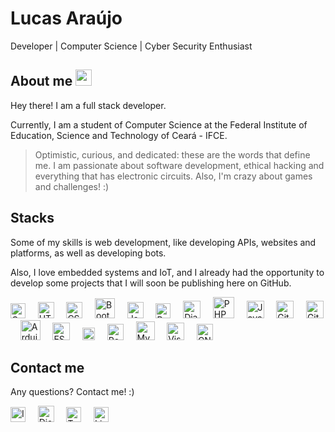 # Lucas Araújo 

Developer | Computer Science | Cyber Security Enthusiast

## About me <img width="26" src="https://user-images.githubusercontent.com/58787069/211089984-accad9c7-1b06-404d-a544-465befea5f5e.gif">

Hey there! I am a full stack developer.

Currently, I am a student of Computer Science at the Federal Institute of Education, Science and Technology of Ceará - IFCE.

> Optimistic, curious, and dedicated: these are the words that define me. I am passionate about software development, ethical hacking and everything that has electronic circuits. Also, I'm crazy about games and challenges! :)

## Stacks

Some of my skills is web development, like developing APIs, websites and platforms, as well as developing bots.

Also, I love embedded systems and IoT, and I already had the opportunity to develop some projects that I will soon be publishing here on GitHub.

[<img alt="C" width="24px" src="https://user-images.githubusercontent.com/58787069/211093963-1e6020c7-b465-415a-8f5a-d30e86d2933f.png" />](https://devdocs.io/c/)
&nbsp; &nbsp;
[<img alt="HTML" width="26px" src="https://user-images.githubusercontent.com/58787069/211093823-34f8708e-3fe9-4432-8104-1c9f2a68f4c5.png" />](https://www.w3.org/html/)
&nbsp; &nbsp;
[<img alt="CSS" width="26px" src="https://user-images.githubusercontent.com/58787069/211093691-406e0543-8eb5-4aef-8643-cda22ba7ad33.png" />](https://www.w3.org/Style/CSS/Overview.en.html)
&nbsp; &nbsp;
[<img alt="Bootstrap" width="32px" src="https://user-images.githubusercontent.com/58787069/211093457-a51c0182-e268-4b96-b22c-844f9ccc3579.png" />](https://getbootstrap.com/)
&nbsp; &nbsp;
[<img alt="JavaScript" width="26px" src="https://user-images.githubusercontent.com/58787069/211093286-32d47447-fefc-40b9-bd3e-620e76f7a055.png" />](https://www.javascript.com/)
&nbsp; &nbsp;
[<img alt="Python" width="24px" src="https://user-images.githubusercontent.com/58787069/211093104-6bb2289e-13b3-4541-9c24-03118cde05a3.png" />](https://www.python.org/)
&nbsp; &nbsp;
[<img alt="Django" width="28px" src="https://user-images.githubusercontent.com/58787069/211092928-dbe4084e-0f4c-49cc-821c-cc904de4f296.png" />](https://www.djangoproject.com/)
&nbsp; &nbsp;
[<img alt="PHP" width="34px" src="https://user-images.githubusercontent.com/58787069/211092297-335a7a9e-9732-443c-b4b3-c24995c7e2f3.png" />](https://www.php.net/)
&nbsp; &nbsp;
[<img alt="Java" width="28px" src="https://user-images.githubusercontent.com/58787069/211092484-818a422e-cf14-4d72-b678-d253dbf547dc.png" />](https://www.java.com/)
&nbsp; &nbsp;
[<img alt="Git" width="28px" src="https://user-images.githubusercontent.com/58787069/211092742-9c61c373-fdad-41d8-8db8-78a702cedfdf.png" />](https://git-scm.com/)
&nbsp; &nbsp;
[<img alt="GitHub" width="28px" src="https://user-images.githubusercontent.com/58787069/211094654-d09868a8-a97e-42e6-aac5-e9679c9af629.png" />](https://github.com/)
&nbsp; &nbsp;
[<img alt="Arduino" width="32px" src="https://user-images.githubusercontent.com/58787069/211092078-1b8f83fd-454e-44f0-9c58-e834d51f2ede.png" />](https://www.arduino.cc/)
&nbsp; &nbsp;
[<img alt="ESP32" width="28px" src="https://user-images.githubusercontent.com/58787069/211091923-6ea41ed3-f124-4b56-aace-569b8cf6faff.png" />](https://www.espressif.com/en/products/socs/esp32)
&nbsp; &nbsp;
[<img alt="Firebase" width="20px" src="https://user-images.githubusercontent.com/58787069/211091758-d1907cc5-6f20-4fe4-b5f8-bc6845a18a33.png" />](https://firebase.google.com/)
&nbsp; &nbsp;
[<img alt="PostgreSQL" width="26px" src="https://user-images.githubusercontent.com/58787069/211091532-3b5f8995-36b5-42ca-9012-b9b176d1f062.png" />](https://www.postgresql.org/)
&nbsp; &nbsp;
[<img alt="MySQL" width="30px" src="https://user-images.githubusercontent.com/58787069/211090683-72d29ef4-8fb2-464d-a184-924c69088d86.png" />](https://www.mysql.com/)
&nbsp; &nbsp;
[<img alt="Visual Studio Code" width="28px" src="https://user-images.githubusercontent.com/58787069/211090399-9fb902b0-7bac-4ba4-a3cf-c150105a46bc.png" />](https://code.visualstudio.com/)
&nbsp; &nbsp;
[<img alt="GNU/Linux" width="26px" src="https://user-images.githubusercontent.com/58787069/211090211-84032310-85ea-4c6a-b637-5e530eff930b.png" />](https://www.linux.org/)

## Contact me

Any questions? Contact me! :)

[<img alt="Instagram" width="24px" src="https://user-images.githubusercontent.com/58787069/211095833-7c6c477f-c5c8-49fa-aacd-c4f0a4190c4f.png" />](https://www.instagram.com/lucapwn)
&nbsp; &nbsp;
[<img alt="Discord" width="26px" src="https://user-images.githubusercontent.com/58787069/211095546-07e472c0-53c4-4ab7-a5f5-584f16a88a1e.png" />](https://discordapp.com/users/1055872079918006364)
&nbsp; &nbsp;
[<img alt="Twitter" width="24px" src="https://user-images.githubusercontent.com/58787069/211095310-56c8ffef-c8b9-4e59-818a-95a5c68a73d9.png" />](https://twitter.com/lucapwn)
&nbsp; &nbsp;
[<img alt="LinkedIn" width="24px" src="https://user-images.githubusercontent.com/58787069/211095082-d8c77211-e794-4704-b762-eb79f41e2cb2.png" />](https://www.linkedin.com/in/lucapwn)
